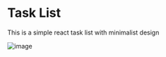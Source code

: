 # Task List

This is a simple react task list with minimalist design

![image](https://github.com/user-attachments/assets/fcd01dbc-4a75-4ec3-b13b-f9c38d5ae384)

